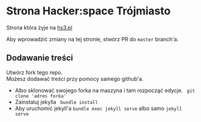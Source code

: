 # Strona Hacker:space Trójmiasto

Strona która żyje na [hs3.pl](http://hs3.pl/)

Aby wprowadzić zmiany na tej stronie, stwórz PR do `master` branch'a.

## Dodawanie treści


Utwórz fork tego repo.  
Możesz dodawać treści przy pomocy samego github'a.  

- Albo sklonować swojego forka na maszyna i tam rozpocząć edycje.
	``` git clone 'adres forka'```
- Zainstaluj jekylla
	``` bundle install```
- Aby uruchomić jekyll'a 
	```bundle exec jekyll serve``` 
	albo samo 
	```jekyll serve```